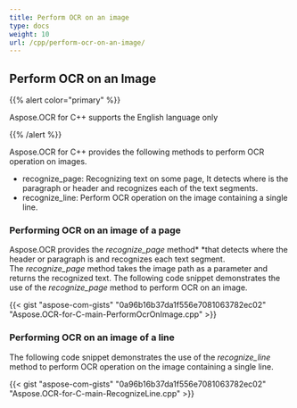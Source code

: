 ```yaml
---
title: Perform OCR on an image
type: docs
weight: 10
url: /cpp/perform-ocr-on-an-image/
---
```


## **Perform OCR on an Image**
{{% alert color="primary" %}} 

Aspose.OCR for C++ supports the English language only

{{% /alert %}} 

Aspose.OCR for C++ provides the following methods to perform OCR operation on images.

- recognize_page: Recognizing text on some page, It detects where is the paragraph or header and recognizes each of the text segments.
- recognize_line: Perform OCR operation on the image containing a single line.
### **Performing OCR on an image of a page**
Aspose.OCR provides the *recognize_page* method* *that detects where the header or paragraph is and recognizes each text segment. The *recognize_page* method takes the image path as a parameter and returns the recognized text. The following code snippet demonstrates the use of the *recognize_page* method to perform OCR on an image.

{{< gist "aspose-com-gists" "0a96b16b37da1f556e7081063782ec02" "Aspose.OCR-for-C-main-PerformOcrOnImage.cpp" >}}
### **Performing OCR on an image of a line**
The following code snippet demonstrates the use of the *recognize_line* method to perform OCR operation on the image containing a single line.

{{< gist "aspose-com-gists" "0a96b16b37da1f556e7081063782ec02" "Aspose.OCR-for-C-main-RecognizeLine.cpp" >}}
